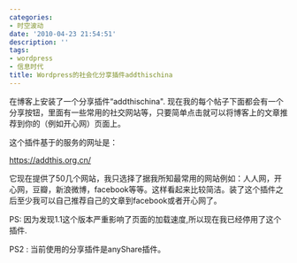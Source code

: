 ```yaml
---
categories:
- 时空波动
date: '2010-04-23 21:54:51'
description: ''
tags:
- wordpress
- 信息时代
title: Wordpress的社会化分享插件addthischina
---
```

在博客上安装了一个分享插件“addthischina". 现在我的每个帖子下面都会有一个分享按钮，里面有一些常用的社交网站等，只要简单点击就可以将博客上的文章推荐到你的（例如开心网）页面上。



这个插件基于的服务的网址是：



https://addthis.org.cn/



它现在提供了50几个网站，我只选择了据我所知最常用的网站例如：人人网，开心网，豆瓣，新浪微博，facebook等等。这样看起来比较简洁。装了这个插件之后至少我可以自己推荐自己的文章到facebook或者开心网了。



PS: 因为发现1\.1这个版本严重影响了页面的加载速度,所以现在我已经停用了这个插件.



PS2 : 当前使用的分享插件是anyShare插件。

